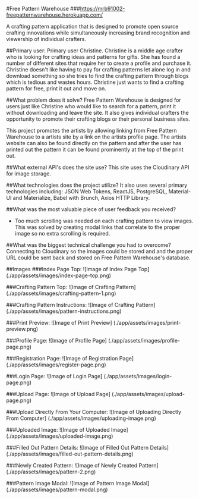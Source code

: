#Free Pattern Warehouse
###https://mrb91002-freepatternwarehouse.herokuapp.com/

A crafting pattern application that is designed to promote open source crafting innovations while simultaneously increasing brand recognition and viewership of individual crafters.

##Primary user:
Primary user Christine. Christine is a middle age crafter who is looking for crafting ideas and patterns for gifts.  She has found a number of different sites that require her to create a profile and purchase it. Christine doesn't like having to pay for crafting patterns let alone log in and download something so she tries to find the crafting pattern through blogs which is tedious and wastes hours.  Christine just wants to find a crafting pattern for free, print it out and move on.

##What problem does it solve?
Free Pattern Warehouse is designed for users just like Christine who would like to search for a pattern, print it without downloading and leave the site.  It also gives individual crafters the opportunity to promote their crafting blogs or their personal business sites.

This project promotes the artists by allowing linking from Free Pattern Warehouse to a artists site by a link on the artists profile page.  The artists website can also be found directly on the pattern and after the user has printed out the pattern it can be found prominently at the top of the print out.

##What external API's does the site use?
This site uses the Cloudinary API for image storage.

##What technologies does the project utilize?
It also uses several primary technologies including: JSON Web Tokens, ReactJS, PostgreSQL, Material-UI and Materialize, Babel with Brunch, Axios HTTP Library.

##What was the most valuable piece of user feedback you received?
- Too much scrolling was needed on each crafting pattern to view images.  This was solved by creating modal links that correlate to the proper image so no extra scrolling is required.

##What was the biggest technical challenge you had to overcome?
Connecting to Cloudinary so the images could be stored and and the proper URL could be sent back and stored on Free Pattern Warehouse's database.

##Images
###Index Page Top:
![Image of Index Page Top]
(./app/assets/images/index-page-top.png)

###Crafting Pattern Top:
![Image of Crafting Pattern]
(./app/assets/images/crafting-pattern-1.png)

###Crafting Pattern Instructions:
![Image of Crafting Pattern]
(./app/assets/images/pattern-instructions.png)

###Print Preview:
![Image of Print Preview]
(./app/assets/images/print-preview.png)

###Profile Page:
![Image of Profile Page]
(./app/assets/images/profile-page.png)

###Registration Page:
![Image of Registration Page]
(./app/assets/images/register-page.png)

###Login Page:
![Image of Login Page]
(./app/assets/images/login-page.png)

###Upload Page:
![Image of Upload Page]
(./app/assets/images/upload-page.png)

###Upload Directly From Your Computer:
![Image of Uploading Directly From Computer]
(./app/assets/images/uploading-image.png)

###Uploaded Image:
![Image of Uploaded Image]
(./app/assets/images/uploaded-image.png)

###Filled Out Pattern Details:
![Image of Filled Out Pattern Details]
(./app/assets/images/filled-out-pattern-details.png)

###Newly Created Pattern:
![Image of Newly Created Pattern]
(./app/assets/images/pattern-2.png)

###Pattern Image Modal:
![Image of Pattern Image Modal]
(./app/assets/images/pattern-modal.png)
